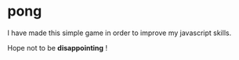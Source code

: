 # pong

I have made this simple game in order to improve my javascript skills.

Hope not to be **disappointing** !
